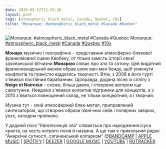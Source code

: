 ```yaml
---
date: 2020-05-12T12:25:26
layout: post
tags: [atmospheric_black_metal, Canada, Quebec, 10s]
title: "Monarque: #atmospheric_black_metal #Canada #Quebec"
---
```

![Monarque: #atmospheric_black_metal #Canada #Quebec](https://res.cloudinary.com/vast-space-unexplored/image/upload/q_auto,dpr_auto,w_auto/photos/photo_965_12-05-2020_12-25-25.jpg)
Monarque: [#atmospheric_black_metal](/tags/#atmospheric_black_metal) [#Canada](/tags/#Canada) [#Quebec](/tags/#Quebec) [#10s](/tags/#10s)

**Монарх** музично і географічно - представник атмосферно-блекової франкомовної сцени Квебеку, от тільки замість історії своєї заокеанської вітчизни **Монаркю** співає про зло та сотону. Цей видатний франкоканадський анонім обрав шлях ван-мен бенду, щоб уникнути конфліктів та повністю віддатись творчості. Втім, з 2008 в його гурті з&#39;явився постійний барабанник. Щоправда, додана пісня зі спліту з **Neige et Noirceur** - схоже, більш давня, і створена автором іще самотужки. Невдовзі з&#39;явився колектив підтримки для концертів, а з 2015 з&#39;явиться повноцінний склад, не тільки концертний, а і творчий.

Музика тут - злий атмосферний блек-метал, приправлений синтезатором, що створює образи північних сяйв і полярних завірюх, уххх, холодом пройняло.

У доданій пісні &quot;Квінтесенція зла&quot; співається про народження ісуса христа, на честь котрого пісня й названа. А ще там є прикольний рядок &quot;Анархічні сутності, сатанинський елітаризм&quot; 😊[BANDCAMP](https://monarqueqc.bandcamp.com/album/cantvs-maleficvs) \| [APPLE MUSIC](https://music.apple.com/ru/album/cantus-maleficus/id491371024) \| [SPOTIFY](https://open.spotify.com/album/0GKLSBKAeCa1ODxN1ubr6o) \| [DEEZER](https://www.deezer.com/album/6202208?utm_source=deezer&amp;utm_content=album-6202208&amp;utm_term=1601611822_1589275224&amp;utm_medium=web) \| [GOOGLE MUSIC](https://play.google.com/music/m/Bgnawigo7pte64c6sw7ikj3e7zq?t=Cantvs_Maleficvs_-_Monarque) \| [YOUTUBE](https://www.youtube.com/playlist?list=PL1Ajw_dXnS_mgTXRraCmwoXXW1i052Kb7) \| [RUTRACKER](https://rutracker.org/forum/viewtopic.php?t=4151130)